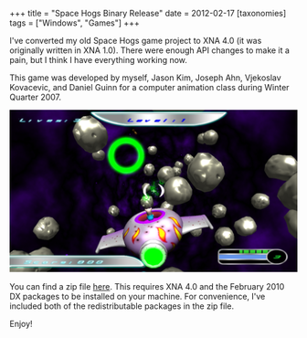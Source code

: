 +++
title = "Space Hogs Binary Release"
date = 2012-02-17
[taxonomies]
tags = ["Windows", "Games"]
+++

I've converted my old Space Hogs game project to XNA 4.0 (it was originally
written in XNA 1.0). There were enough API changes to make it a pain, but I
think I have everything working now.

This game was developed by myself, Jason Kim, Joseph Ahn, Vjekoslav Kovacevic,
and Daniel Guinn for a computer animation class during Winter Quarter 2007.

![Screenshot](/images/spacehogs-screen1.png)

You can find a zip file [here](/binaries/SpaceHogs.zip). This requires XNA 4.0
and the February 2010 DX packages to be installed on your machine. For
convenience, I've included both of the redistributable packages in the zip file.

Enjoy!
